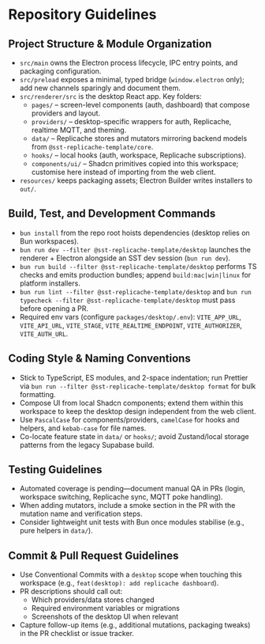 # Repository Guidelines

## Project Structure & Module Organization
- `src/main` owns the Electron process lifecycle, IPC entry points, and packaging configuration.
- `src/preload` exposes a minimal, typed bridge (`window.electron` only); add new channels sparingly and document them.
- `src/renderer/src` is the desktop React app. Key folders:
  - `pages/` – screen-level components (auth, dashboard) that compose providers and layout.
  - `providers/` – desktop-specific wrappers for auth, Replicache, realtime MQTT, and theming.
  - `data/` – Replicache stores and mutators mirroring backend models from `@sst-replicache-template/core`.
  - `hooks/` – local hooks (auth, workspace, Replicache subscriptions).
  - `components/ui/` – Shadcn primitives copied into this workspace; customise here instead of importing from the web client.
- `resources/` keeps packaging assets; Electron Builder writes installers to `out/`.

## Build, Test, and Development Commands
- `bun install` from the repo root hoists dependencies (desktop relies on Bun workspaces).
- `bun run dev --filter @sst-replicache-template/desktop` launches the renderer + Electron alongside an SST dev session (`bun run dev`).
- `bun run build --filter @sst-replicache-template/desktop` performs TS checks and emits production bundles; append `build:mac|win|linux` for platform installers.
- `bun run lint --filter @sst-replicache-template/desktop` and `bun run typecheck --filter @sst-replicache-template/desktop` must pass before opening a PR.
- Required env vars (configure `packages/desktop/.env`): `VITE_APP_URL`, `VITE_API_URL`, `VITE_STAGE`, `VITE_REALTIME_ENDPOINT`, `VITE_AUTHORIZER`, `VITE_AUTH_URL`.

## Coding Style & Naming Conventions
- Stick to TypeScript, ES modules, and 2-space indentation; run Prettier via `bun run --filter @sst-replicache-template/desktop format` for bulk formatting.
- Compose UI from local Shadcn components; extend them within this workspace to keep the desktop design independent from the web client.
- Use `PascalCase` for components/providers, `camelCase` for hooks and helpers, and `kebab-case` for file names.
- Co-locate feature state in `data/` or `hooks/`; avoid Zustand/local storage patterns from the legacy Supabase build.

## Testing Guidelines
- Automated coverage is pending—document manual QA in PRs (login, workspace switching, Replicache sync, MQTT poke handling).
- When adding mutators, include a smoke section in the PR with the mutation name and verification steps.
- Consider lightweight unit tests with Bun once modules stabilise (e.g., pure helpers in `data/`).

## Commit & Pull Request Guidelines
- Use Conventional Commits with a `desktop` scope when touching this workspace (e.g., `feat(desktop): add replicache dashboard`).
- PR descriptions should call out:
  - Which providers/data stores changed
  - Required environment variables or migrations
  - Screenshots of the desktop UI when relevant
- Capture follow-up items (e.g., additional mutations, packaging tweaks) in the PR checklist or issue tracker.

